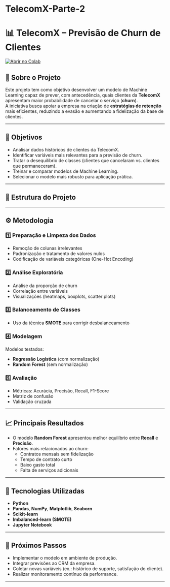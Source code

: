 # TelecomX-Parte-2
# 📊 TelecomX – Previsão de Churn de Clientes

[![Abrir no Colab](https://colab.research.google.com/assets/colab-badge.svg)](https://colab.research.google.com/github/Carlos-mack/Challenge-Telecom-X-an-lise-de-evas-o-de-clientes---Parte-2/blob/main/Challenge_TelecomX_2.ipynb)

## 📌 Sobre o Projeto
Este projeto tem como objetivo desenvolver um modelo de Machine Learning capaz de prever, com antecedência, quais clientes da **TelecomX** apresentam maior probabilidade de cancelar o serviço (**churn**).  
A iniciativa busca apoiar a empresa na criação de **estratégias de retenção** mais eficientes, reduzindo a evasão e aumentando a fidelização da base de clientes.

---

## 🎯 Objetivos
- Analisar dados históricos de clientes da TelecomX.
- Identificar variáveis mais relevantes para a previsão de churn.
- Tratar o desequilíbrio de classes (clientes que cancelaram vs. clientes que permaneceram).
- Treinar e comparar modelos de Machine Learning.
- Selecionar o modelo mais robusto para aplicação prática.

---

## 📂 Estrutura do Projeto

---

## ⚙️ Metodologia

### 1️⃣ Preparação e Limpeza dos Dados
- Remoção de colunas irrelevantes
- Padronização e tratamento de valores nulos
- Codificação de variáveis categóricas (One-Hot Encoding)

### 2️⃣ Análise Exploratória
- Análise da proporção de churn
- Correlação entre variáveis
- Visualizações (heatmaps, boxplots, scatter plots)

### 3️⃣ Balanceamento de Classes
- Uso da técnica **SMOTE** para corrigir desbalanceamento

### 4️⃣ Modelagem
Modelos testados:
- **Regressão Logística** (com normalização)
- **Random Forest** (sem normalização)

### 5️⃣ Avaliação
- Métricas: Acurácia, Precisão, Recall, F1-Score
- Matriz de confusão
- Validação cruzada

---

## 📈 Principais Resultados
- O modelo **Random Forest** apresentou melhor equilíbrio entre **Recall** e **Precisão**.
- Fatores mais relacionados ao churn:
  - Contratos mensais sem fidelização
  - Tempo de contrato curto
  - Baixo gasto total
  - Falta de serviços adicionais

---

## 🚀 Tecnologias Utilizadas
- **Python**  
- **Pandas**, **NumPy**, **Matplotlib**, **Seaborn**  
- **Scikit-learn**  
- **Imbalanced-learn (SMOTE)**  
- **Jupyter Notebook**

---

## 📌 Próximos Passos
- Implementar o modelo em ambiente de produção.
- Integrar previsões ao CRM da empresa.
- Coletar novas variáveis (ex.: histórico de suporte, satisfação do cliente).
- Realizar monitoramento contínuo da performance.

---




